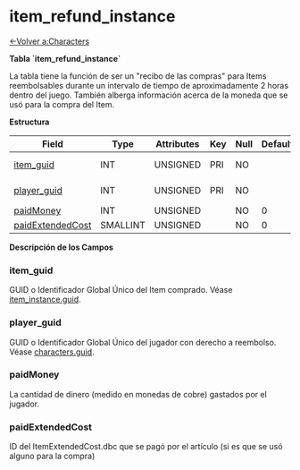 # item\_refund\_instance

[<-Volver a:Characters](database-characters.md)

**Tabla \`item\_refund\_instance\`**

La tabla tiene la función de ser un "recibo de las compras" para Items reembolsables durante un intervalo de tiempo de aproximadamente 2 horas dentro del juego. También alberga información acerca de la moneda que se usó para la compra del Item.

**Estructura**

| Field                 | Type     | Attributes | Key | Null | Default | Extra  | Comment     |
| --------------------- | -------- | ---------- | --- | ---- | ------- | ------ | ----------- |
| [item_guid][1]        | INT      | UNSIGNED   | PRI | NO   |         |        | Item GUID   |
| [player_guid][2]      | INT      | UNSIGNED   | PRI | NO   |         |        | Player GUID |
| [paidMoney][3]        | INT      | UNSIGNED   |     | NO   | 0       |        |             |
| [paidExtendedCost][4] | SMALLINT | UNSIGNED   |     | NO   | 0       |        |             |

[1]: #itemguid
[2]: #playerguid
[3]: #paidmoney
[4]: #paidextendedcost

**Descripción de los Campos**

### item\_guid

GUID o Identificador Global Único del Item comprado. Véase [item\_instance.guid](item_instance#guid).

### player\_guid

GUID o Identificador Global Único del jugador con derecho a reembolso. Véase [characters.guid](characters#guid).

### paidMoney

La cantidad de dinero (medido en monedas de cobre) gastados por el jugador.

### paidExtendedCost

ID del ItemExtendedCost.dbc que se pagó por el artículo (si es que se usó alguno para la compra)
